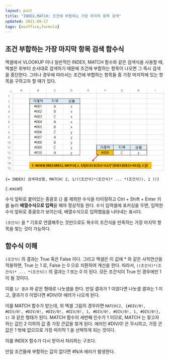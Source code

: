 ```yaml
---
layout: post
title: "INDEX,MATCH: 조건에 부합하는 가장 마지막 항목 검색"
updated: 2021-08-17
tags: [msoffice,formula]
---
```


## 조건 부합하는 가장 마지막 항목 검색 함수식

엑셀에서 VLOOKUP 이나 일반적인 INDEX, MATCH 함수와 같은 검색식을 사용할 때, 엑셀은 위부터 순서대로 검색하기 때문에 조건에 부합하는 항목이 나오면 그 즉시 검색을 중단한다. 그러나 경우에 따라서는 조건에 부합하는 항목들 중 가장 마지막에 있는 항목을 구하고자 할 때가 있다.

![그림00](/img/msoffice/formula/formula-0022.png)

```excel
{= INDEX( 검색대상열, MATCH( 2, 1/((조건식)*(조건식)* ... *(조건식)), 1 ))}
```
{:.excel}

수식 앞뒤로 붙어있는 중괄호 {} 를 제외한 수식을 타이핑하고 Ctrl + Shift + Enter 키를 눌러 **배열수식으로 입력**을 해야 정상작동 한다. 수식 입력셀에 포커싱을 두면, 입력한 수식 앞뒤로 중괄호가 보이는데, 배열수식으로 입력했음을 나타내는 표시다.

`(조건식)` 을 * 기호로 연결해주는 것만으로도 복수의 조건식을 만족하는 가장 마지막 항목을 찾는 것이 가능하다.

## 함수식 이해

`(조건식)` 의 결과는 True 혹은 False 이다. 그리고 엑셀은 이 값에 * 와 같은 사칙연산을 적용하면, True 는 1 로, False 는 0 으로 치환하여 계산을 한다. 따라서, `((조건식)*(조건식)* ... *(조건식))` 의 결과는 1 또는 0 이 된다. 모든 조건식이 True 인 경우에만 1 이 될 것이다.

이를 `1/ 결과` 와 같은 형태로 나눗셈을 한다. 만일 결과가 1 이었다면 나눗셈 결과는 1 이고, 결과가 0 이었다면 #DIV/0! 에러가 나오게 된다.

이를 MATCH 함수가 받는데, 위 엑셀 그림의 경우라면 `MATCH(2, {#DIV/0!, #DIV/0!, #DIV/0!, #DIV/0!, #DIV/0!, 1, #DIV/0!, #DIV/0!, 1, #DIV/0!}, 1)` 과 같은 형태가 된다. MATCH 함수의 세번째 인수가 1 이므로, MATCH 는 찾고자 하는 값인 2 이하의 값 중 가장 큰값을 찾게 된다. 에러인 #DIV/0! 은 무시하고, 가장 큰 값은 1 밖에 없으므로 가장 마지막 1 을 선택하게 되는 것이다.

이를 INDEX 함수가 다시 받아서 처리하는 구조다.

만일 조건들에 부합하는 값이 없다면 #N/A 에러가 발생한다.